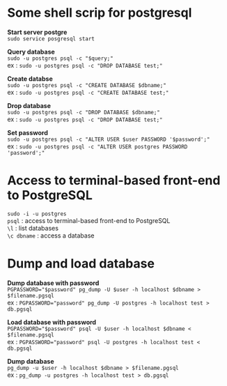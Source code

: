 # Some shell scrip for postgresql

**Start server postgre**  
`sudo service posgresql start`

**Query database**  
`sudo -u postgres psql -c "$query;"`  
ex : `sudo -u postgres psql -c "DROP DATABASE test;"`

**Create databse**  
`sudo -u postgres psql -c "CREATE DATABASE $dbname;"`  
ex : `sudo -u postgres psql -c "CREATE DATABASE test;"`

**Drop database**  
`sudo -u postgres psql -c "DROP DATABASE $dbname;"`  
ex : `sudo -u postgres psql -c "DROP DATABASE test;"`

**Set password**  
`sudo -u postgres psql -c "ALTER USER $user PASSWORD '$password';"`  
ex : `sudo -u postgres psql -c "ALTER USER postgres PASSWORD 'password';"`

# Access to terminal-based front-end to PostgreSQL
`sudo -i -u postgres`  
`psql`	: access to terminal-based front-end to PostgreSQL  
`\l`  	:  list databases  
`\c dbname` :  access a database

# Dump and load database
**Dump database with password**  
`PGPASSWORD="$password" pg_dump -U $user -h localhost $dbname > $filename.pgsql`  
ex : `PGPASSWORD="password" pg_dump -U postgres -h localhost test > db.pgsql`  

**Load database with password**  
`PGPASSWORD="$password" psql -U $user -h localhost $dbname < $filename.pgsql`  
ex : `PGPASSWORD="password" psql -U postgres -h localhost test < db.pgsql`  

**Dump database**  
`pg_dump -u $user -h localhost $dbname > $filename.pgsql`  
ex : `pg_dump -u postgres -h localhost test > db.pgsql`  
